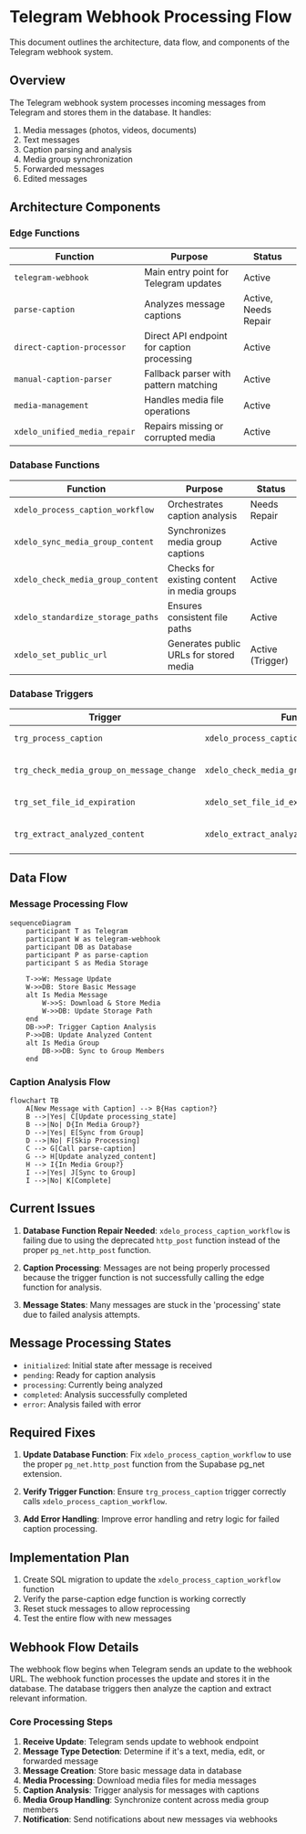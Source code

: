 
# Telegram Webhook Processing Flow

This document outlines the architecture, data flow, and components of the Telegram webhook system.

## Overview

The Telegram webhook system processes incoming messages from Telegram and stores them in the database. It handles:

1. Media messages (photos, videos, documents)
2. Text messages
3. Caption parsing and analysis
4. Media group synchronization
5. Forwarded messages
6. Edited messages

## Architecture Components

### Edge Functions

| Function | Purpose | Status |
|----------|---------|--------|
| `telegram-webhook` | Main entry point for Telegram updates | Active |
| `parse-caption` | Analyzes message captions | Active, Needs Repair |
| `direct-caption-processor` | Direct API endpoint for caption processing | Active |
| `manual-caption-parser` | Fallback parser with pattern matching | Active |
| `media-management` | Handles media file operations | Active |
| `xdelo_unified_media_repair` | Repairs missing or corrupted media | Active |

### Database Functions

| Function | Purpose | Status |
|----------|---------|--------|
| `xdelo_process_caption_workflow` | Orchestrates caption analysis | Needs Repair |
| `xdelo_sync_media_group_content` | Synchronizes media group captions | Active |
| `xdelo_check_media_group_content` | Checks for existing content in media groups | Active |
| `xdelo_standardize_storage_paths` | Ensures consistent file paths | Active |
| `xdelo_set_public_url` | Generates public URLs for stored media | Active (Trigger) |

### Database Triggers

| Trigger | Function | Purpose |
|---------|----------|---------|
| `trg_process_caption` | `xdelo_process_caption_trigger` | Processes new captions |
| `trg_check_media_group_on_message_change` | `xdelo_check_media_group_on_message_change` | Handles media group synchronization |
| `trg_set_file_id_expiration` | `xdelo_set_file_id_expiration` | Sets expiration for file IDs |
| `trg_extract_analyzed_content` | `xdelo_extract_analyzed_content` | Extracts fields from analyzed_content |

## Data Flow

### Message Processing Flow

```mermaid
sequenceDiagram
    participant T as Telegram
    participant W as telegram-webhook
    participant DB as Database
    participant P as parse-caption
    participant S as Media Storage

    T->>W: Message Update
    W->>DB: Store Basic Message
    alt Is Media Message
        W->>S: Download & Store Media
        W->>DB: Update Storage Path
    end
    DB->>P: Trigger Caption Analysis
    P->>DB: Update Analyzed Content
    alt Is Media Group
        DB->>DB: Sync to Group Members
    end
```

### Caption Analysis Flow

```mermaid
flowchart TB
    A[New Message with Caption] --> B{Has caption?}
    B -->|Yes| C[Update processing_state]
    B -->|No| D{In Media Group?}
    D -->|Yes| E[Sync from Group]
    D -->|No| F[Skip Processing]
    C --> G[Call parse-caption]
    G --> H[Update analyzed_content]
    H --> I{In Media Group?}
    I -->|Yes| J[Sync to Group]
    I -->|No| K[Complete]
```

## Current Issues

1. **Database Function Repair Needed**: `xdelo_process_caption_workflow` is failing due to using the deprecated `http_post` function instead of the proper `pg_net.http_post` function.

2. **Caption Processing**: Messages are not being properly processed because the trigger function is not successfully calling the edge function for analysis.

3. **Message States**: Many messages are stuck in the 'processing' state due to failed analysis attempts.

## Message Processing States

- `initialized`: Initial state after message is received
- `pending`: Ready for caption analysis
- `processing`: Currently being analyzed
- `completed`: Analysis successfully completed
- `error`: Analysis failed with error

## Required Fixes

1. **Update Database Function**: Fix `xdelo_process_caption_workflow` to use the proper `pg_net.http_post` function from the Supabase pg_net extension.

2. **Verify Trigger Function**: Ensure `trg_process_caption` trigger correctly calls `xdelo_process_caption_workflow`.

3. **Add Error Handling**: Improve error handling and retry logic for failed caption processing.

## Implementation Plan

1. Create SQL migration to update the `xdelo_process_caption_workflow` function
2. Verify the parse-caption edge function is working correctly
3. Reset stuck messages to allow reprocessing
4. Test the entire flow with new messages

## Webhook Flow Details

The webhook flow begins when Telegram sends an update to the webhook URL. The webhook function processes the update and stores it in the database. The database triggers then analyze the caption and extract relevant information.

### Core Processing Steps

1. **Receive Update**: Telegram sends update to webhook endpoint
2. **Message Type Detection**: Determine if it's a text, media, edit, or forwarded message
3. **Message Creation**: Store basic message data in database
4. **Media Processing**: Download media files for media messages
5. **Caption Analysis**: Trigger analysis for messages with captions
6. **Media Group Handling**: Synchronize content across media group members
7. **Notification**: Send notifications about new messages via webhooks
